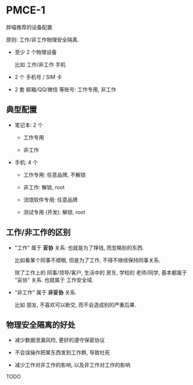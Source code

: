 # PMCE-1
胖喵推荐的设备配置

原则: 工作/非工作物理安全隔离.

+ 至少 2 个物理设备

  比如 工作/非工作 手机

+ 2 个 手机号 / SIM 卡

+ 2 套 邮箱/QQ/微信 等账号: 工作专用, 非工作


## 典型配置

+ 笔记本: 2 个

  - 工作专用

  - 非工作

+ 手机: 4 个

  - 工作专用: 任意品牌, 不解锁

  - 非工作: 解锁, root

  - 流氓软件专用: 任意品牌

  - 测试专用 (开发): 解锁, root


## 工作/非工作的区别

+ "工作" 属于 **妥协** 关系:
  也就是为了挣钱, 而忽略别的东西.

  比如看某个同事不顺眼, 但是为了工作, 不得不继续保持同事关系.

  除了工作上的 同事/领导/客户, 生活中的 房东,
  学校的 老师/同学, 基本都属于 "妥协" 关系.
  也就属于 工作安全域.

+ "非工作" 属于 **非妥协** 关系.

  比如 朋友, 不喜欢可以断交,
  而不会造成别的严重后果.


## 物理安全隔离的好处

+ 减少数据泄漏风险, 更好的遵守保密协议

+ 不会误操作把某东西发到工作群, 导致社死

+ 减少工作对非工作的影响, 以及非工作对工作的影响


TODO
